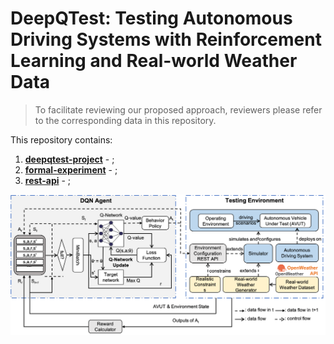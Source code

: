 # DeepQTest: Testing Autonomous Driving Systems with Reinforcement Learning and Real-world Weather Data

> To facilitate reviewing our proposed approach, reviewers please refer to the corresponding data in this repository.<br/>

This repository contains:

1. **[deepqtest-project](https://github.com/Simula-COMPLEX/DeepQTest/tree/main/deepqtest-project)** - ;
2. **[formal-experiment](https://github.com/Simula-COMPLEX/DeepQTest/tree/main/formal-experiment)** - ;
3. **[rest-api](https://github.com/Simula-COMPLEX/DeepQTest/tree/main/rest-api)** - ;
 


<div align=center><img src="https://github.com/Simula-COMPLEX/DeepQTest/blob/main/figures/overview.png" width="960" /></div>

